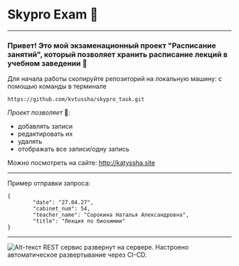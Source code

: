 # Skypro Exam 💫
---
### Привет! Это мой экзаменационный проект "Расписание занятий", который позволяет хранить расписание лекций в учебном заведении 🤩

Для начала работы скопируйте репозиторий на локальную машину:
c помощью команды в терминале

`https://github.com/kvtussha/skypro_task.git`

_Проект позволяет_ 🚀:
- добавлять записи
- редактировать их
- удалять
- отображать все записи/одну запись

Можно посмотреть на сайте: http://katyssha.site
***
Пример отправки запроса:
```
{
        "date": "27.04.27",
        "cabinet_num": 54,
        "teacher_name": "Сорокина Наталья Александровна",
        "title": "Лекция по биохимии"
}
```
---
![Alt-текст](https://github.com/kvtussha/readme/blob/7f486c5c97c8a3f85f64f378d579079eb4d4554a/photo.png)
REST сервис развернут на сервере.
Настроено автоматическое развертывание через CI-CD.
